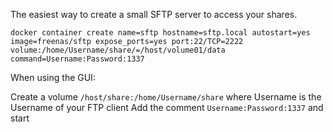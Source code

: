 The easiest way to create a small SFTP server to access your shares.

```
docker container create name=sftp hostname=sftp.local autostart=yes image=freenas/sftp expose_ports=yes port:22/TCP=2222  volume:/home/Username/share/=/host/volume01/data command=Username:Password:1337
```

When using the GUI:

Create a volume  ```/host/share:/home/Username/share```  where Username is the Username of your FTP client
Add the comment  ```Username:Password:1337``` and start
